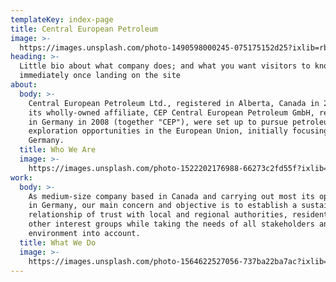 ```yaml
---
templateKey: index-page
title: Central European Petroleum
image: >-
  https://images.unsplash.com/photo-1490598000245-075175152d25?ixlib=rb-1.2.1&auto=format&fit=crop&w=1350&q=80
heading: >-
  Little bio about what company does; and what you want visitors to know
  immediately once landing on the site
about:
  body: >-
    Central European Petroleum Ltd., registered in Alberta, Canada in 2006, and
    its wholly-owned affiliate, CEP Central European Petroleum GmbH, registered
    in Germany in 2008 (together "CEP"), were set up to pursue petroleum
    exploration opportunities in the European Union, initially focusing on
    Germany.
  title: Who We Are
  image: >-
    https://images.unsplash.com/photo-1522202176988-66273c2fd55f?ixlib=rb-1.2.1&ixid=eyJhcHBfaWQiOjEyMDd9&auto=format&fit=crop&w=1351&q=80
work:
  body: >-
    As medium-size company based in Canada and carrying out most its operations
    in Germany, our main concern and objective is to establish a sustainable
    relationship of trust with local and regional authorities, residents, and
    other interest groups while taking the needs of all stakeholders and the
    environment into account. 
  title: What We Do
  image: >-
    https://images.unsplash.com/photo-1564622527056-737ba22ba7ac?ixlib=rb-1.2.1&ixid=eyJhcHBfaWQiOjEyMDd9&auto=format&fit=crop&w=1350&q=80
---
```



